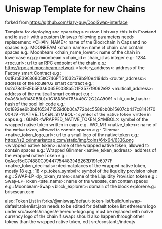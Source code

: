 # Uniswap Template for new Chains
forked from https://github.com/1azy-guy/CoolSwap-interface

Template for deploying and operating a custom Uniswap.
this is th Frontend and to use it with a custom Uniswap following parameters needs replacement:
<CHAIN_NAME>: name of the Blockchain in Caps and no spaces e.g.: MOONBEAM
<chain_name>: name of chain, can contain spaces e.g.: Moonbeam
<chain_name_lower>: name of the chain in lowercase e.g.g: moonbeam
<chain_id>: chain_id as integer e.g.: 1284
<rpc_url>: url to an RPC endpoint of the chain e.g.: https://rpc.api.moonbeam.network
<factory_address>: address of the Factory smart Contract e.g.: 0x1FabE390868058C746Ff151032b79b910e4194cb
<router_address>: address of the Router02 smart contract e.g.: 0x2d78c1F4Eb5F3A6065E0038a5D1F3577f9062e92
<multicall_address>: address of the multicall smart contract e.g.: 0xA63dc61430B5b2c1C18D39d753b49C12C2AA9091
<init_code_hash>: hash of the pool init code e.g.: 0x1892ee6b3b8f653471529d0b06a772bdc5588bb0b15607cb427c8148f70004a9
<NATIVE_TOKEN_SYMBOL>: symbol of the native token written in caps e.g.: GLMR
<WRAPPED_NATIVE_TOKEN_SYMBOL>: symbol of the wrapped native token written in caps e.g.: WGLMR
<native_token>: name of the native token, allowed to contain spaces e.g.: Glimmer
<native_token_logo_url>: url to a small logo of the native token e.g.: https://s2.coinmarketcap.com/static/img/coins/64x64/6836.png
<wrapped_native_token>: name of the wrapped native token, allowed to contain spaces e.g.: Wrapped Glimmer
<native_token_address>: address of the wrapped native Token e.g.: 0xAcc15dC74880C9944775448304B263D191c6077F
<native_token_decimals>: decimal places of the wrapped native token, mostly 18 e.g.: 18
<lp_token_symbol>: symbol of the liquidity provision token e.g.: SWAP-LP
<lp_token_name>: name of the Liquidity Provision token e.g.: Swap-LP-Token
<site_name>: name of the website, can contain spaces e.g.: Moonbeam-Swap
<block_explorer>: domain of the block explorer e.g.: brisescan.com


also:
Token List in forks/@uniswap/default-token-list/build/uniswap-dafault.tokenlist.json needs to be edited for default token list
ethereum logo under src/assets/images/ethereum-logo.png must be replaced with native currency logo of the chain
if swaps should also happen through other tokens than the wrapped native token, edit src/constants/index.js